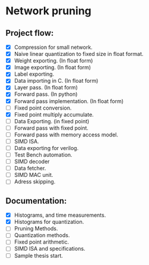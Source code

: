 # Network pruning

## Project flow:

- [X] Compression for small network.
- [X] Naive linear quantization to fixed size in float format.
- [X] Weight exporting. (In float form)
- [X] Image exporting. (In float form)
- [X] Label exporting.
- [X] Data importing in C. (In float form)
- [X] Layer pass. (In float form)
- [X] Forward pass. (In python)
- [X] Forward pass implementation. (In float form)
- [ ] Fixed point conversion.
- [X] Fixed point multiply accumulate.
- [ ] Data Exporting. (in fixed point)
- [ ] Forward pass with fixed point.
- [ ] Forward pass with memory access model.
- [ ] SIMD ISA.
- [ ] Data exporting for verilog.
- [ ] Test Bench automation.
- [ ] SIMD decoder
- [ ] Data fetcher.
- [ ] SIMD MAC unit.
- [ ] Adress skipping.

## Documentation:
- [X] Histograms, and time measurements.
- [X] Histograms for quantization.
- [ ] Pruning Methods.
- [ ] Quantization methods.
- [ ] Fixed point arithmetic.
- [ ] SIMD ISA and specifications.
- [ ] Sample thesis start.
